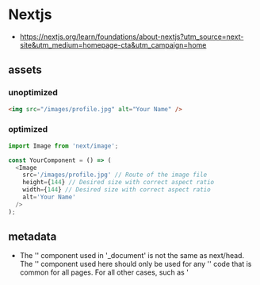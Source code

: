 # Nextjs

- https://nextjs.org/learn/foundations/about-nextjs?utm_source=next-site&utm_medium=homepage-cta&utm_campaign=home

## assets

### unoptimized

```html
<img src="/images/profile.jpg" alt="Your Name" />
```

### optimized

```js
import Image from 'next/image';

const YourComponent = () => (
  <Image
    src='/images/profile.jpg' // Route of the image file
    height={144} // Desired size with correct aspect ratio
    width={144} // Desired size with correct aspect ratio
    alt='Your Name'
  />
);
```

## metadata

- The '<Head />' component used in '\_document' is not the same as next/head. The '<Head />' component used here should only be used for any '<head>' code that is common for all pages. For all other cases, such as '<title>' tags, we recommend using next/head in your pages or components.

- https://nextjs.org/docs/pages/building-your-application/routing/custom-document

```js
import Head from 'next/head';

// jsx
<Head>
  <title>Create Next App</title>
  <link rel='icon' href='/favicon.ico' />
</Head>;
```

## header script

```js
import Script from 'next/script';

export default function FirstPost() {
  return (
    <>
      <Head>
        <title>First Post</title>
      </Head>
      <Script
        src='https://connect.facebook.net/en_US/sdk.js'
        strategy='lazyOnload'
        onLoad={() =>
          console.log(`script loaded correctly, window.FB has been populated`)
        }
      />
      <h1>First Post</h1>
      <h2>
        <Link href='/'>← Back to home</Link>
      </h2>
    </>
  );
}
```

## Layouts

- layout components are shared across pages

## css

- To load global CSS to your application, create a file called "pages/\_app.js"
- You cannot import global CSS anywhere else.
- global styles can only be imported in 'pages/\_app.js'

```js
/ `pages/_app.js`
import '../styles/global.css';    //global styles can ONLY be applied here.

export default function App({ Component, pageProps }) {
  return <Component {...pageProps} />;
}
```
